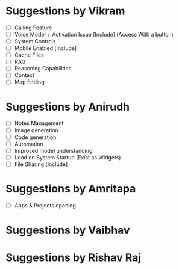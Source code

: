 # Suggestions by Vikram
- [ ] Calling Feature
- [ ] Voice Model + Activation Issue   [Include] (Access With a button)
- [ ] System Controls
- [ ] Mobile Enabled    [Include]
- [ ] Cache Files
- [ ] RAG
- [ ] Reasoning Capabilities
- [ ] Context
- [ ] Map finding

# Suggestions by Anirudh
- [ ] Notes Management
- [ ] Image generation
- [ ] Code generation
- [ ] Automation
- [ ] Improved model understanding
- [ ] Load on System Startup (Exist as Widgets)
- [ ] File Sharing    [Include]

# Suggestions by Amritapa
- [ ] Apps & Projects opening

# Suggestions by Vaibhav


# Suggestions by Rishav Raj